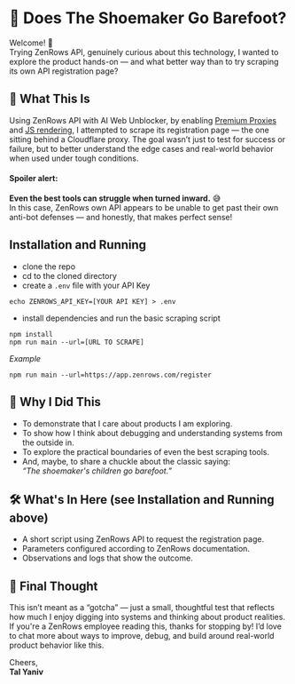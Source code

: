 # 👞 Does The Shoemaker Go Barefoot?

Welcome! 👋  
Trying ZenRows API, genuinely curious about this technology, I wanted to explore the product hands-on — and what better way than to try scraping its own API registration page?

## 🤖 What This Is

Using ZenRows API with AI Web Unblocker, by enabling [Premium Proxies](https://docs.zenrows.com/universal-scraper-api/features/proxy-ip) and [JS rendering](https://docs.zenrows.com/universal-scraper-api/features/js-rendering), I attempted to scrape its registration page — the one sitting behind a Cloudflare proxy. The goal wasn’t just to test for success or failure, but to better understand the edge cases and real-world behavior when used under tough conditions.

#### Spoiler alert:

**Even the best tools can struggle when turned inward.** 😅  
In this case, ZenRows own API appears to be unable to get past their own anti-bot defenses — and honestly, that makes perfect sense!

## Installation and Running

- clone the repo
- cd to the cloned directory
- create a `.env` file with your API Key

```
echo ZENROWS_API_KEY=[YOUR API KEY] > .env
```
- install dependencies and run the basic scraping script
```
npm install
npm run main --url=[URL TO SCRAPE]
```
*Example*
```
npm run main --url=https://app.zenrows.com/register
```

## 📌 Why I Did This

- To demonstrate that I care about products I am exploring.
- To show how I think about debugging and understanding systems from the outside in.
- To explore the practical boundaries of even the best scraping tools.
- And, maybe, to share a chuckle about the classic saying:  
  _“The shoemaker's children go barefoot.”_

## 🛠️ What's In Here (see Installation and Running above)

- A short script using ZenRows API to request the registration page.
- Parameters configured according to ZenRows documentation.
- Observations and logs that show the outcome.

## 💬 Final Thought

This isn’t meant as a “gotcha” — just a small, thoughtful test that reflects how much I enjoy digging into systems and thinking about product realities. If you're a ZenRows employee reading this, thanks for stopping by! I’d love to chat more about ways to improve, debug, and build around real-world product behavior like this.

Cheers,  
**Tal Yaniv**